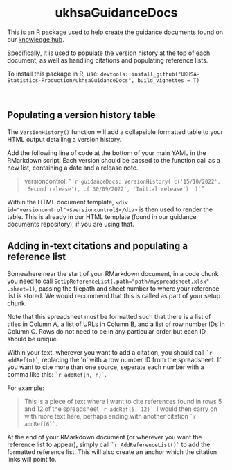 <h1 align="center">ukhsaGuidanceDocs</h1>

<p>This is an R package used to help create the guidance documents found on our <a href = "https://github.com/ukhsa-collaboration/statistics-production-knowledge-hub/blob/main/README.md">knowledge hub</a>.</p>

<p>Specifically, it is used to populate the version history at the top of each document, as well as handling citations and populating reference lists.</p>

<p>To install this package in R, use: <code>devtools::install_github("UKHSA-Statistics-Production/ukhsaGuidanceDocs", build_vignettes = T)</code></p>

<br>


<h2>Populating a version history table</h2>
<p>The <code>VersionHistory()</code> function will add a collapsible formatted table to your HTML output detailing a version history.</p>
<p>Add the following line of code at the bottom of your main YAML in the RMarkdown script. Each version should be passed to the function call as a new list, containing a date and a release note.</p>
<blockquote>
<p>versioncontrol: &quot;<code>`r guidanceDocs::VersionHistory( c('15/10/2022', 'Second release'), c('30/09/2022', 'Initial release')  )`</code>&quot;</p>
</blockquote>
<p>Within the HTML document template, <code>&lt;div id=&quot;versioncontrol&quot;&gt;$versioncontrol$&lt;/div&gt;</code> is then used to render the table. This is already in our HTML template (found in our guidance documents repository), if you are using that.</p>
</div>


<h2>Adding in-text citations and populating a reference list</h2>
<p>Somewhere near the start of your RMarkdown document, in a code chunk you need to call <code>SetUpReferenceList(.path=&quot;path/myspreadsheet.xlsx&quot;, .sheet=1)</code>, passing the filepath and sheet number to where your reference list is stored. We would recommend that this is called as part of your setup chunk.</p>
<p>Note that this spreadsheet must be formatted such that there is a list of titles in Column A, a list of URLs in Column B, and a list of row number IDs in Column C. Rows do not need to be in any particular order but each ID should be unique.</p>
<p>Within your text, wherever you want to add a citation, you should call <code>`r addRef(n)`</code>, replacing the 'n' with a row number ID from the spreadsheet. If you want to cite more than one source, seperate each number with a comma like this: <code>`r addRef(n, n)`</code>.</p>
<p>For example:</p>
<blockquote>
<p>This is a piece of text where I want to cite references found in rows 5 and 12 of the spreadsheet <code>`r addRef(5, 12)`</code>. I would then carry on with more text here, perhaps ending with another citation <code>`r addRef(6)`</code>.</p>
</blockquote>
<p>At the end of your RMarkdown document (or wherever you want the reference list to appear), simply call <code>`r AddReferenceList()`</code> to add the formatted reference list. This will also create an anchor which the citation links will point to.</p>
</div>

